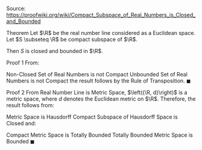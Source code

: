 # 

Source: https://proofwiki.org/wiki/Compact_Subspace_of_Real_Numbers_is_Closed_and_Bounded

Theorem
Let $\R$ be the real number line considered as a Euclidean space.
Let $S \subseteq \R$ be compact subspace of $\R$.

Then $S$ is closed and bounded in $\R$.


Proof 1
From:

Non-Closed Set of Real Numbers is not Compact
Unbounded Set of Real Numbers is not Compact
the result follows by the Rule of Transposition.
$\blacksquare$


Proof 2
From Real Number Line is Metric Space, $\left({\R, d}\right)$ is a metric space, where $d$ denotes the Euclidean metric on $\R$.
Therefore, the result follows from:

Metric Space is Hausdorff
Compact Subspace of Hausdorff Space is Closed
and:

Compact Metric Space is Totally Bounded
Totally Bounded Metric Space is Bounded
$\blacksquare$





